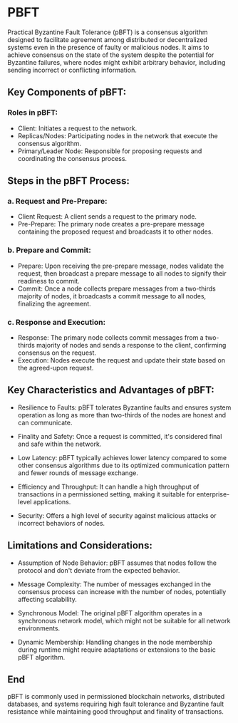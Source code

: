 

# PBFT

Practical Byzantine Fault Tolerance (pBFT) is a consensus algorithm designed to facilitate agreement among distributed or decentralized systems even in the presence of faulty or malicious nodes. It aims to achieve consensus on the state of the system despite the potential for Byzantine failures, where nodes might exhibit arbitrary behavior, including sending incorrect or conflicting information.

## Key Components of pBFT:

### Roles in pBFT:

* Client: Initiates a request to the network.
* Replicas/Nodes: Participating nodes in the network that execute the consensus algorithm.
* Primary/Leader Node: Responsible for proposing requests and coordinating the consensus process.

## Steps in the pBFT Process:

### a. Request and Pre-Prepare:
* Client Request: A client sends a request to the primary node.
* Pre-Prepare: The primary node creates a pre-prepare message containing the proposed request and broadcasts it to other nodes.

### b. Prepare and Commit:
* Prepare: Upon receiving the pre-prepare message, nodes validate the request, then broadcast a prepare message to all nodes to signify their readiness to commit.
* Commit: Once a node collects prepare messages from a two-thirds majority of nodes, it broadcasts a commit message to all nodes, finalizing the agreement.

### c. Response and Execution:
* Response: The primary node collects commit messages from a two-thirds majority of nodes and sends a response to the client, confirming consensus on the request.
* Execution: Nodes execute the request and update their state based on the agreed-upon request.


## Key Characteristics and Advantages of pBFT:

* Resilience to Faults: pBFT tolerates Byzantine faults and ensures system operation as long as more than two-thirds of the nodes are honest and can communicate.

* Finality and Safety: Once a request is committed, it's considered final and safe within the network.

* Low Latency: pBFT typically achieves lower latency compared to some other consensus algorithms due to its optimized communication pattern and fewer rounds of message exchange.

* Efficiency and Throughput: It can handle a high throughput of transactions in a permissioned setting, making it suitable for enterprise-level applications.

* Security: Offers a high level of security against malicious attacks or incorrect behaviors of nodes.

## Limitations and Considerations:
* Assumption of Node Behavior: pBFT assumes that nodes follow the protocol and don't deviate from the expected behavior.

* Message Complexity: The number of messages exchanged in the consensus process can increase with the number of nodes, potentially affecting scalability.

*  Synchronous Model: The original pBFT algorithm operates in a synchronous network model, which might not be suitable for all network environments.

* Dynamic Membership: Handling changes in the node membership during runtime might require adaptations or extensions to the basic pBFT algorithm.

## End

pBFT is commonly used in permissioned blockchain networks, distributed databases, and systems requiring high fault tolerance and Byzantine fault resistance while maintaining good throughput and finality of transactions.